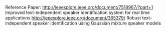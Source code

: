 Reference Paper:
http://ieeexplore.ieee.org/document/7518967/?part=1
Improved text-independent speaker identification system for real time applications
http://ieeexplore.ieee.org/document/365379/
Robust text-independent speaker identification using Gaussian mixture speaker models